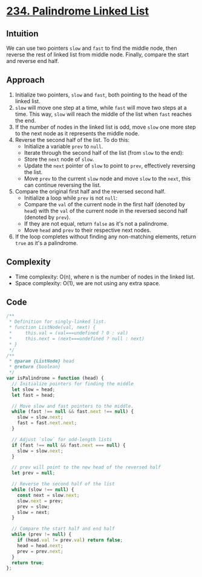 # [234. Palindrome Linked List](https://leetcode.com/problems/palindrome-linked-list/description/)

## Intuition

We can use two pointers `slow` and `fast` to find the middle node, then reverse the rest of linked list from middle node. Finally, compare the start and reverse end half.

## Approach

1. Initialize two pointers, `slow` and `fast`, both pointing to the head of the linked list.
2. `slow` will move one step at a time, while `fast` will move two steps at a time. This way, `slow` will reach the middle of the list when `fast` reaches the end.
3. If the number of nodes in the linked list is odd, move `slow` one more step to the next node as it represents the middle node.
4. Reverse the second half of the list. To do this:
   - Initialize a variable `prev` to `null`.
   - Iterate through the second half of the list (from `slow` to the end):
   - Store the `next` node of `slow`.
   - Update the `next` pointer of `slow` to point to `prev`, effectively reversing the list.
   - Move `prev` to the current `slow` node and move `slow` to the `next`, this can continue reversing the list.
5. Compare the original first half and the reversed second half.
   - Initialize a loop while `prev` is not `null`:
   - Compare the `val` of the current node in the first half (denoted by `head`) with the `val` of the current node in the reversed second half (denoted by `prev`).
   - If they are not equal, return `false` as it's not a palindrome.
   - Move `head` and `prev` to their respective next nodes.
6. If the loop completes without finding any non-matching elements, return `true` as it's a palindrome.

## Complexity

- Time complexity: O(n), where n is the number of nodes in the linked list.
- Space complexity: O(1), we are not using any extra space.

## Code

```javascript
/**
 * Definition for singly-linked list.
 * function ListNode(val, next) {
 *     this.val = (val===undefined ? 0 : val)
 *     this.next = (next===undefined ? null : next)
 * }
 */
/**
 * @param {ListNode} head
 * @return {boolean}
 */
var isPalindrome = function (head) {
  // Initialize pointers for finding the middle
  let slow = head;
  let fast = head;

  // Move slow and fast pointers to the middle.
  while (fast !== null && fast.next !== null) {
    slow = slow.next;
    fast = fast.next.next;
  }

  // Adjust `slow` for odd-length lists
  if (fast !== null && fast.next === null) {
    slow = slow.next;
  }

  // prev will point to the new head of the reversed half
  let prev = null;

  // Reverse the second half of the list
  while (slow !== null) {
    const next = slow.next;
    slow.next = prev;
    prev = slow;
    slow = next;
  }

  // Compare the start half and end half
  while (prev != null) {
    if (head.val != prev.val) return false;
    head = head.next;
    prev = prev.next;
  }
  return true;
};
```
